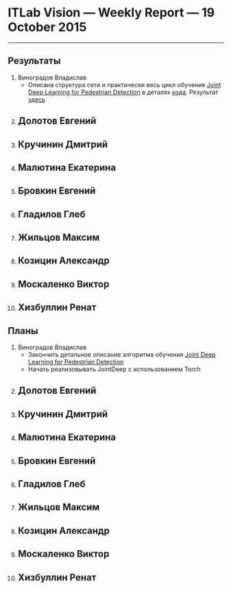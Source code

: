 # ITLab Vision — Weekly Report — 19 October 2015

----------------

## Результаты

  1. Виноградов Владислав
     - Описана структура сети и практически весь цикл обучения [Joint Deep Learning for Pedestrian Detection](http://www.ee.cuhk.edu.hk/~xgwang/papers/ouyangWiccv13.pdf) в деталях [кода](http://www.ee.cuhk.edu.hk/~wlouyang/projects/ouyangWiccv13Joint/index.html). Результат [здесь](https://docs.google.com/document/d/1sP9YStjpb_to9NayodcGxPS1F2qcJ7uG8l6uRiRZovE/edit?usp=sharing)
  1. Долотов Евгений
     -
  1. Кручинин Дмитрий
     -
  1. Малютина Екатерина
     -
  1. Бровкин Евгений
     -
  1. Гладилов Глеб
     -
  1. Жильцов Максим
     -
  1. Козицин Александр
     -
  1. Москаленко Виктор
     -
  1. Хизбуллин Ренат
     -

## Планы

  1. Виноградов Владислав
     - Закончить детальное описание алгоритма обучения [Joint Deep Learning for Pedestrian Detection](http://www.ee.cuhk.edu.hk/~xgwang/papers/ouyangWiccv13.pdf)
     - Начать реализовывать JointDeep с использованием Torch
  1. Долотов Евгений
     -
  1. Кручинин Дмитрий
     -
  1. Малютина Екатерина
     -
  1. Бровкин Евгений
     -
  1. Гладилов Глеб
     -
  1. Жильцов Максим
     -
  1. Козицин Александр
     -
  1. Москаленко Виктор
     -
  1. Хизбуллин Ренат
     -
